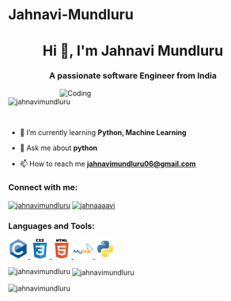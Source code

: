 # Jahnavi-Mundluru
<h1 align="center">Hi 👋, I'm Jahnavi Mundluru</h1>
<h3 align="center">A passionate software Engineer from India</h3>
<img align="right" alt="Coding" width="400" src="https://cdn.dribbble.com/users/1162077//screenshots/3848914/programmer.gif">


<p align="left"> <img src="https://komarev.com/ghpvc/?username=jahnavimundluru&label=Profile%20views&color=0e75b6&style=flat" alt="jahnavimundluru" /> </p>

<p align="left"> <a href="https://twitter.com/" target="blank"><img src="https://img.shields.io/twitter/follow/?logo=twitter&style=for-the-badge" alt="" /></a> </p>

- 🌱 I’m currently learning **Python, Machine Learning**

- 💬 Ask me about **python**

- 📫 How to reach me **jahnavimundluru06@gmail.com**

<h3 align="left">Connect with me:</h3>
<p align="left">
<a href="https://linkedin.com/in/jahnavimundluru" target="blank"><img align="center" src="https://raw.githubusercontent.com/rahuldkjain/github-profile-readme-generator/master/src/images/icons/Social/linked-in-alt.svg" alt="jahnavimundluru" height="30" width="40" /></a>
<a href="https://instagram.com/jahnaaaavi" target="blank"><img align="center" src="https://raw.githubusercontent.com/rahuldkjain/github-profile-readme-generator/master/src/images/icons/Social/instagram.svg" alt="jahnaaaavi" height="30" width="40" /></a>
</p>

<h3 align="left">Languages and Tools:</h3>
<p align="left"> <a href="https://www.cprogramming.com/" target="_blank" rel="noreferrer"> <img src="https://raw.githubusercontent.com/devicons/devicon/master/icons/c/c-original.svg" alt="c" width="40" height="40"/> </a> <a href="https://www.w3schools.com/css/" target="_blank" rel="noreferrer"> <img src="https://raw.githubusercontent.com/devicons/devicon/master/icons/css3/css3-original-wordmark.svg" alt="css3" width="40" height="40"/> </a> <a href="https://www.w3.org/html/" target="_blank" rel="noreferrer"> <img src="https://raw.githubusercontent.com/devicons/devicon/master/icons/html5/html5-original-wordmark.svg" alt="html5" width="40" height="40"/> </a> <a href="https://www.mysql.com/" target="_blank" rel="noreferrer"> <img src="https://raw.githubusercontent.com/devicons/devicon/master/icons/mysql/mysql-original-wordmark.svg" alt="mysql" width="40" height="40"/> </a> <a href="https://www.python.org" target="_blank" rel="noreferrer"> <img src="https://raw.githubusercontent.com/devicons/devicon/master/icons/python/python-original.svg" alt="python" width="40" height="40"/> </a> </p>

<p><img align="left" src="https://github-readme-stats.vercel.app/api/top-langs?username=jahnavimundluru&show_icons=true&locale=en&layout=compact" alt="jahnavimundluru" /></p>

<p>&nbsp;<img align="center" src="https://github-readme-stats.vercel.app/api?username=jahnavimundluru&show_icons=true&locale=en" alt="jahnavimundluru" /></p>

<p><img align="center" src="https://github-readme-streak-stats.herokuapp.com/?user=jahnavimundluru&" alt="jahnavimundluru" /></p>
